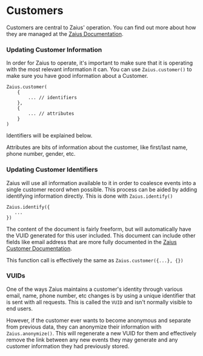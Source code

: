 # Customers

Customers are central to Zaius' operation. You can find out more about how they are managed at the [Zaius Documentation](https://developer.zaius.com/core-concepts/overview/customers).

### Updating Customer Information

In order for Zaius to operate, it's important to make sure that it is operating with the most relevant information it can. You can use `Zaius.customer()` to make sure you have good information about a Customer.

```text
Zaius.customer(
    {
        ... // identifiers
    },
    {
        ... // attributes
    }
)
```

Identifiers will be explained below.

Attributes are bits of information about the customer, like first/last name, phone number, gender, etc.

### Updating Customer Identifiers

Zaius will use all information available to it in order to coalesce events into a single customer record when possible. This process can be aided by adding identifying information directly. This is done with `Zaius.identify()`

```text
Zaius.identify({
   ...
})
```

The content of the document is fairly freeform, but will automatically have the VUID generated for this user included. This document can include other fields like email address that are more fully documented in the [Zaius Customer Documentation](https://developer.zaius.com/core-concepts/overview/customers).

This function call is effectively the same as `Zaius.customer({...}, {})`

### VUIDs

One of the ways Zaius maintains a customer's identity through various email, name, phone number, etc changes is by using a unique identifier that is sent with all requests. This is called the `VUID` and isn't normally visible to end users.

However, if the customer ever wants to become anonymous and separate from previous data, they can anonymize their information with `Zaius.anonymize()`. This will regenerate a new VUID for them and effectively remove the link between any new events they may generate and any customer information they had previously stored.

